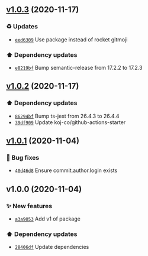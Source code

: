 ## [v1.0.3](https://github.com/koj-co/release-scheduler/compare/v1.0.2...v1.0.3) (2020-11-17)

### ♻️ Updates

- [`eed6309`](https://github.com/koj-co/release-scheduler/commit/eed6309)  Use package instead of rocket gitmoji

### ⬆️ Dependency updates

- [`e8219bf`](https://github.com/koj-co/release-scheduler/commit/e8219bf)  Bump semantic-release from 17.2.2 to 17.2.3

## [v1.0.2](https://github.com/koj-co/release-scheduler/compare/v1.0.1...v1.0.2) (2020-11-17)

### ⬆️ Dependency updates

- [`86294bf`](https://github.com/koj-co/release-scheduler/commit/86294bf)  Bump ts-jest from 26.4.3 to 26.4.4
- [`39df909`](https://github.com/koj-co/release-scheduler/commit/39df909)  Update koj-co/github-actions-starter

## [v1.0.1](https://github.com/koj-co/release-scheduler/compare/v1.0.0...v1.0.1) (2020-11-04)

### 🐛 Bug fixes

- [`40d46d8`](https://github.com/koj-co/release-scheduler/commit/40d46d8)  Ensure commit.author.login exists

## v1.0.0 (2020-11-04)

### ✨ New features

- [`a3a9053`](https://github.com/koj-co/release-scheduler/commit/a3a9053)  Add v1 of package

### ⬆️ Dependency updates

- [`28406df`](https://github.com/koj-co/release-scheduler/commit/28406df)  Update dependencies
